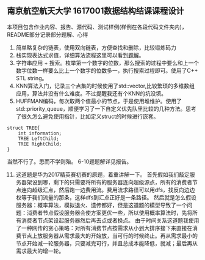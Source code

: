 ## 南京航空航天大学 1617001数据结构结课课程设计
本项目包含作业内容、报告、源代码、测试样例(样例在各段代码文件夹内)，README部分记录部分题解、心得

1. 简单略复杂的链表，使用双向链表，方便查找和删除，比较锻炼码力
2. 栈实现表达式求值，详细算法流程这里可以看到[题解](http://baidu.com)。
3. 字符串应用 + 搜索。枚举第一个数字的位数，那么搜索的过程中要么和上一个数字位数一样要么比上一个数字的位数多一，执行搜索过程即可。使用了C++ STL string。
4. KNN算法入门，记录三个点集的时候使用了std::vector,比较繁琐的多维数组应用，算法并没有什么难度。不过提醒我还有个KNN的坑没填。
5. HUFFMAN编码，每次取两个值最小的节点，于是使用堆维护。使用了std::priority_queue，顺便学习了一下自定义优先队里比较的几种方法。思考了很久怎么避免使用指针，比如定义struct的时候进行嵌套。
```
struct TREE{
    int information;
    TREE LeftChild;
    TREE RightChild;
}
```
当然不行了。思而不学则殆。
6-10题题解详见报告。

11. 这道题是华为2017精英赛初赛的原题，着重讲解一下。 首先假如我们敲定服务器架设到哪，剩下的只需要将所有的服务器连向超级源点，所有的消费者节点连向超级汇点，然后跑一边费用流。费用流求路径可以用dfs，找反向边边权等于我们流量的那条，这样dfs到汇点正好是一条路径。 然后就是怎么假设服务器：概率算法，模拟退火、遗传都好，但是这道题的模型导致了一个问题：消费者节点假设服务器会使方案更优一些，所以使用概率算法时，先将所有消费者节点架设起服务器然后再去点或者换点。 由于时间关系这道题我使用了一种网传的贪心策略：对所有消费节点按需求从小到大排序接下来直接在消费节点上放服务器从需求最大的开始放，当可行的时候终止。再从需求最小的节点开始减一轮服务器，只要减完可行，并且总成本能降低，就减；最后再从需求最大的增一轮。